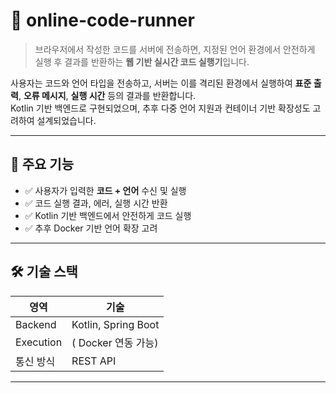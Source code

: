 # 🧠 online-code-runner

> 브라우저에서 작성한 코드를 서버에 전송하면, 지정된 언어 환경에서 안전하게 실행 후 결과를 반환하는 **웹 기반 실시간 코드 실행기**입니다.

사용자는 코드와 언어 타입을 전송하고, 서버는 이를 격리된 환경에서 실행하여 **표준 출력**, **오류 메시지**, **실행 시간** 등의 결과를 반환합니다.  
Kotlin 기반 백엔드로 구현되었으며, 추후 다중 언어 지원과 컨테이너 기반 확장성도 고려하여 설계되었습니다.

---

## 🚀 주요 기능

- ✅ 사용자가 입력한 **코드 + 언어** 수신 및 실행
- ✅ 코드 실행 결과, 에러, 실행 시간 반환
- ✅ Kotlin 기반 백엔드에서 안전하게 코드 실행
- ✅ 추후 Docker 기반 언어 확장 고려

---

## 🛠 기술 스택

| 영역 | 기술 |
|------|------|
| Backend | Kotlin, Spring Boot |
| Execution | ( Docker 연동 가능) |
| 통신 방식 | REST API |

---


